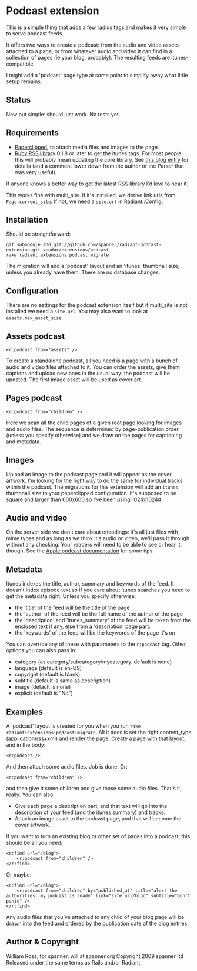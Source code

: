 # Podcast extension

This is a simple thing that adds a few radius tags and makes it very simple to serve podcast feeds.

It offers two ways to create a podcast: from the audio and video assets attached to a page, or from whatever audio and video it can find in a collection of pages (ie your blog, probably). The resulting feeds are itunes-compatible.

I might add a 'podcast' page type at some point to simplify away what little setup remains.

## Status

New but simple: should just work. No tests yet.

## Requirements

* [Paperclipped](https://github.com/kbingman/paperclipped/tree), to attach media files and images to the page.
* [Ruby RSS library](http://www.cozmixng.org/~rwiki/?cmd=view;name=RSS+Parser) 0.1.8 or later to get the itunes tags. For most people this will probably mean updating the core library. See [this blog entry](http://www.subelsky.com/2007/08/roll-your-own-podcast-feed-with-rails.html) for details (and a comment lower down from the author of the Parser that was very useful).

If anyone knows a better way to get the latest RSS library I'd love to hear it.

This works fine with multi_site. If it's installed, we derive link urls from `Page.current_site`. If not, we need a `site.url` in Radiant::Config.

## Installation

Should be straightforward:

	git submodule add git://github.com/spanner/radiant-podcast-extension.git vendor/extensions/podcast
	rake radiant:extensions:podcast:migrate

The migration will add a 'podcast' layout and an 'itunes' thumbnail size, unless you already have them. There are no database changes.

## Configuration

There are no settings for the podcast extension itself but if multi_site is not installed we need a `site.url`. You may also want to look at `assets.max_asset_size`.

## Assets podcast

	<r:podcast from="assets" />
	
To create a standalone podcast, all you need is a page with a bunch of audio and video files attached to it. You can order the assets, give them captions and upload new ones in the usual way: the podcast will be updated. The first image asset will be used as cover art.

## Pages podcast

	<r:podcast from="children" />

Here we scan all the child pages of a given root page looking for images and audio files. The sequence is determined by page-publication order (unless you specify otherwise) and we draw on the pages for captioning and metadata.

## Images

Upload an image to the podcast page and it will appear as the cover artwork. I'm looking for the right way to do the same for individual tracks within the podcast. The migrations for this extension will add an `itunes` thumbnail size to your paperclipped configuration. It's supposed to be square and larger than 600x600 so I've been using 1024x1024#.

## Audio and video

On the server side we don't care about encodings: it's all just files with mime types and as long as we think it's audio or video, we'll pass it through without any checking. Your readers will need to be able to see or hear it, though. See the [Apple podcast documentation](http://www.apple.com/itunes/whatson/podcasts/specs.html) for some tips.

## Metadata

Itunes indexes the title, author, summary and keywords of the feed. It doesn't index episode text so if you care about itunes searches you need to get the metadata right. Unless you specify otherwise:

* the 'title' of the feed will be the title of the page
* the 'author' of the feed will be the full name of the author of the page
* the 'description' and 'itunes_summary' of the feed will be taken from the enclosed text if any, else from a 'description' page part.
* the 'keywords' of the feed will be the keywords of the page it's on

You can override any of these with parameters to the `r:podcast` tag. Other options you can also pass in:

* category	(as category/subcategory/mycategory. default is none)
* language	(default is en-US)
* copyright	(default is blank)
* subtitle (default is same as description)
* image (default is none)
* explicit (default is "No")

## Examples

A 'podcast' layout is created for you when you run `rake radiant:extensions:podcast:migrate`. All it does is set the right content_type (application/rss+xml) and render the page. Create a page with that layout, and in the body:

	<r:podcast />

And then attach some audio files. Job is done. Or:

	<r:podcast from="children" />
	
and then give it some children and give those some audio files. That's it, really. You can also:
	
* Give each page a description part, and that text will go into the description of your feed (and the itunes summary) and tracks.
* Attach an image asset to the podcast page, and that will become the cover artwork.

If you want to turn an existing blog or other set of pages into a podcast, this should be all you need:

	<r:find url="/blog">
		<r:podcast from="children" />
	</r:find>
	
Or maybe:

	<r:find url="/blog">
		<r:podcast from="children" by="published_at" title="alert the authorities: my podcast is ready" link="site url/blog" subtitle="Don't panic" />
	</r:find>
	
Any audio files that you've attached to any child of your blog page will be drawn into the feed and ordered by the publication date of the blog entries.
	
## Author & Copyright

William Ross, for spanner. will at spanner.org
Copyright 2009 spanner ltd
Released under the same terms as Rails and/or Radiant

